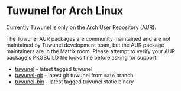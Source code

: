 # Tuwunel for Arch Linux

Currently Tuwunel is only on the Arch User Repository (AUR).

The Tuwunel AUR packages are community maintained and are not maintained by
Tuwunel development team, but the AUR package maintainers are in the Matrix
room. Please attempt to verify your AUR package's PKGBUILD file looks fine
before asking for support.

- [tuwunel](https://aur.archlinux.org/packages/tuwunel) - latest tagged
tuwunel
- [tuwunel-git](https://aur.archlinux.org/packages/tuwunel-git) - latest git
tuwunel from `main` branch
- [tuwunel-bin](https://aur.archlinux.org/packages/tuwunel-bin) - latest
tagged tuwunel static binary
